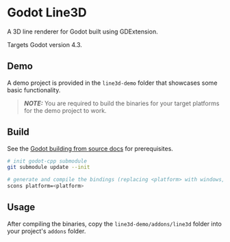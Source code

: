 # Godot Line3D

A 3D line renderer for Godot built using GDExtension.

Targets Godot version 4.3.

## Demo

A demo project is provided in the `line3d-demo` folder that showcases some basic functionality.

> **_NOTE:_** You are required to build the binaries for your target platforms for the demo project to work.

## Build

See the [Godot building from source docs](https://docs.godotengine.org/en/stable/contributing/development/compiling/index.html#toc-devel-compiling) for prerequisites.

```bash
# init godot-cpp submodule
git submodule update --init

# generate and compile the bindings (replacing <platform> with windows, linux or macos depending on your target OS)
scons platform=<platform>
```

## Usage

After compiling the binaries, copy the `line3d-demo/addons/line3d` folder into your project's `addons` folder.
